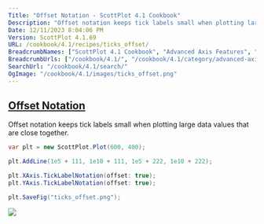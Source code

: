 ```yaml
---
Title: "Offset Notation - ScottPlot 4.1 Cookbook"
Description: "Offset notation keeps tick labels small when plotting large data values that are close together."
Date: 12/11/2023 8:04:06 PM
Version: ScottPlot 4.1.69
URL: /cookbook/4.1/recipes/ticks_offset/
BreadcrumbNames: ["ScottPlot 4.1 Cookbook", "Advanced Axis Features", "Offset Notation"]
BreadcrumbUrls: ["/cookbook/4.1/", "/cookbook/4.1/category/advanced-axis-features", "/cookbook/4.1/recipes/ticks_offset/"]
SearchUrl: "/cookbook/4.1/search/"
OgImage: "/cookbook/4.1/images/ticks_offset.png"
---
```


<h2><a href='/cookbook/4.1/recipes/ticks_offset/'>Offset Notation</a></h2>

Offset notation keeps tick labels small when plotting large data values that are close together.

```cs
var plt = new ScottPlot.Plot(600, 400);

plt.AddLine(1e5 + 111, 1e10 + 111, 1e5 + 222, 1e10 + 222);

plt.XAxis.TickLabelNotation(offset: true);
plt.YAxis.TickLabelNotation(offset: true);

plt.SaveFig("ticks_offset.png");
```

<img src='../../images/ticks_offset.png' class='d-block mx-auto my-5' />



